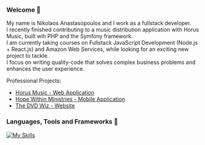 ### Welcome 👋

My name is Nikolaos Anastasopoulos and I work as a fullstack developer.<br>
I recently finished contributing to a music distribution application with Horus Music, built wih PHP and the Symfony framework.<br>
I am currently taking courses on Fullstack JavaScript Development (Node.js + React.js) and Amazon Web Services,
while looking for an exciting new project to tackle.<br>
I focus on writing quality-code that solves complex business problems and enhances the user experience.<br>

Professional Projects:
* [Horus Music - Web Application](https://mmaz.myclientzone.com)
* [Hope Within Ministries - Mobile Application](https://play.google.com/store/apps/details?id=com.hopewithinministries.hopewithin)
* [The DVD Wiz - Website](https://dvdwiz.co.za)

### Languages, Tools and Frameworks 🤖

[![My Skills](https://skillicons.dev/icons?i=php,symfony,js,nodejs,jquery,react,python,flask,java,kotlin,html,css,adobe,mysql,mongodb,firebase,linux,github,docker,aws)](https://skillicons.dev)
